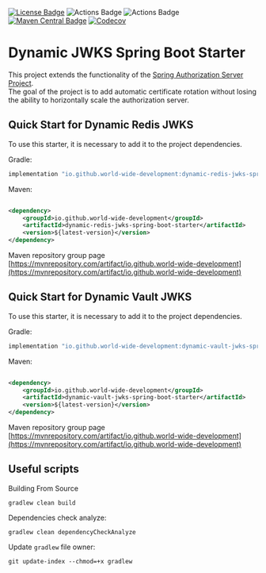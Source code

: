 [![License Badge](https://img.shields.io/github/license/world-wide-development/dynamic-jwks-spring-boot-starter)](https://github.com/world-wide-development/dynamic-jwks-spring-boot-starter/blob/release/0.0.x/LICENSE)
![Actions Badge](https://github.com/world-wide-development/dynamic-jwks-spring-boot-starter/actions/workflows/git-hub-action-ci.yml/badge.svg)
![Actions Badge](https://github.com/world-wide-development/dynamic-jwks-spring-boot-starter/actions/workflows/git-hub-action-release-ci-cd.yml/badge.svg)
[![Maven Central Badge](https://img.shields.io/maven-central/v/io.github.world-wide-development/dynamic-jwks)](https://mvnrepository.com/artifact/io.github.world-wide-development)
[![Codecov](https://codecov.io/gh/world-wide-development/dynamic-jwks-spring-boot-starter/graph/badge.svg?token=SZH5HVN1DS)](https://codecov.io/gh/world-wide-development/dynamic-jwks-spring-boot-starter)

# Dynamic JWKS Spring Boot Starter

This project extends the functionality of
the [Spring Authorization Server Project](https://github.com/spring-projects/spring-authorization-server).  
The goal of the project is to add automatic certificate rotation without losing the ability to horizontally scale the
authorization server.

## Quick Start for Dynamic Redis JWKS

To use this starter, it is necessary to add it to the project dependencies.

Gradle:

```groovy
implementation "io.github.world-wide-development:dynamic-redis-jwks-spring-boot-starter:${latestVersion}"
```

Maven:

```xml

<dependency>
    <groupId>io.github.world-wide-development</groupId>
    <artifactId>dynamic-redis-jwks-spring-boot-starter</artifactId>
    <version>${latest-version}</version>
</dependency>
```

Maven repository group
page [https://mvnrepository.com/artifact/io.github.world-wide-development](https://mvnrepository.com/artifact/io.github.world-wide-development)

## Quick Start for Dynamic Vault JWKS

To use this starter, it is necessary to add it to the project dependencies.

Gradle:

```groovy
implementation "io.github.world-wide-development:dynamic-vault-jwks-spring-boot-starter:${latestVersion}"
```

Maven:

```xml

<dependency>
    <groupId>io.github.world-wide-development</groupId>
    <artifactId>dynamic-vault-jwks-spring-boot-starter</artifactId>
    <version>${latest-version}</version>
</dependency>
```

Maven repository group
page [https://mvnrepository.com/artifact/io.github.world-wide-development](https://mvnrepository.com/artifact/io.github.world-wide-development)

## Useful scripts

Building From Source

```shell
gradlew clean build
```

Dependencies check analyze:

```shell
gradlew clean dependencyCheckAnalyze
```

Update `gradlew` file owner:

```shell
git update-index --chmod=+x gradlew
```
